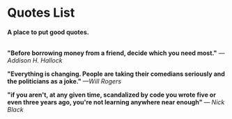 
<h1> Quotes List</h1>
<b>A place to put good quotes.</b>
<br>
<br>

<b>"Before borrowing money from a friend, decide which you need most."</b> <em> —Addison H. Hallock </em>

<b>"Everything is changing. People are taking their comedians seriously and the politicians as a joke." </b> <em> —Will Rogers </em>

<b>"if you aren't, at any given time, scandalized by code you wrote five or even three years ago, you're not learning anywhere near enough" </b> <em> ― Nick Black </em>
